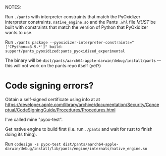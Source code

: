 NOTES:


Run `./pants` with interpreter constraints that match the PyOxidizer interpreter constraints. `native_engine.so` and the Pants `.whl` file _MUST_ be built with constraints that match the version of Python that PyOxidizer wants to use.

Run `./pants package --pyoxidizer-interpreter-constraints="['CPython==3.9.*']" build-support/pants_pyoxidized:pants_pyoxidized_experimental`

The binary will be `dist/pants/aarch64-apple-darwin/debug/install/pants` -- this will not work on the pants repo itself (yet?)


# Code signing errors?


Obtain a self-signed certificate using info at at https://developer.apple.com/library/archive/documentation/Security/Conceptual/CodeSigningGuide/Procedures/Procedures.html

I've called mine "pyox-test".

Get native engine to build first (i.e. run `./pants` and wait for rust to finish doing its thing).

Run `codesign -s pyox-test dist/pants/aarch64-apple-darwin/debug/install/lib/pants/engine/internals/native_engine.so`
